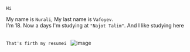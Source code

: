 <code>Hi</code>

My name is <code>Nurali</code>, 
My last name is <code>Vafoyev</code>. <br>
I'm 18. Now a days I'm studying at <code>"Najot Talim"</code>.
And I like studying here 
<br>
<br>


<code>That's firth my resumei </code>
![image](https://github.com/nuralivafoyev/exam-second-month/assets/159828127/a09097f2-8ca0-4747-b319-e282ee59e04e)

